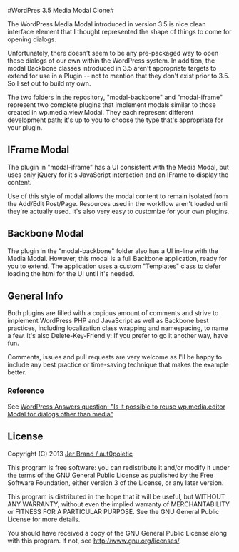 #WordPres 3.5 Media Modal Clone#


The WordPress Media Modal introduced in version 3.5 is nice clean interface element that I thought
represented the shape of things to come for opening dialogs.

Unfortunately, there doesn't seem to be any pre-packaged way to open these dialogs of our own within the WordPress
system. In addition, the modal Backbone classes introduced in 3.5 aren't appropriate targets to extend for use
in a Plugin -- not to mention that they don't exist prior to 3.5. So I set out to build my own.

The two folders in the repository, "modal-backbone" and "modal-iframe" represent two complete plugins that
implement modals similar to those created in wp.media.view.Modal. They each represent different development path;
it's up to you to choose the type that's appropriate for your plugin.

## IFrame Modal ##

The plugin in "modal-iframe" has a UI consistent with the Media Modal, but uses only jQuery for it's JavaScript
interaction and an IFrame to display the content.

Use of this style of modal allows the modal content to remain isolated from the Add/Edit Post/Page. Resources used
in the workflow aren't loaded until they're actually used. It's also very easy to customize for your own plugins.

## Backbone Modal ##

The plugin in the "modal-backbone" folder also has a UI in-line with the Media Modal. However, this modal is a full
Backbone application, ready for you to extend.  The application uses a custom "Templates" class to defer loading the
html for the UI until it's needed.

## General Info ##

Both plugins are filled with a copious amount of comments and strive to implement WordPress PHP and JavaScript as well as Backbone best practices, including localization
class wrapping and namespacing, to name a few. It's also Delete-Key-Friendly: If you prefer to go it another way, have fun.

Comments, issues and pull requests are very welcome as I'll be happy to include any best practice or time-saving technique
that makes the example better.

### Reference ###

See [WordPress Answers question: "Is it possible to reuse wp.media.editor Modal for dialogs other than media" ](http://wordpress.stackexchange.com/questions/85442/)

## License ##

Copyright (C) 2013  [Jer Brand / aut0poietic](http://irresponsibleart.com)

This program is free software: you can redistribute it and/or modify
it under the terms of the GNU General Public License as published by
the Free Software Foundation, either version 3 of the License, or
any later version.

This program is distributed in the hope that it will be useful,
but WITHOUT ANY WARRANTY; without even the implied warranty of
MERCHANTABILITY or FITNESS FOR A PARTICULAR PURPOSE.  See the
GNU General Public License for more details.

You should have received a copy of the GNU General Public License
along with this program.  If not, see <http://www.gnu.org/licenses/>.

